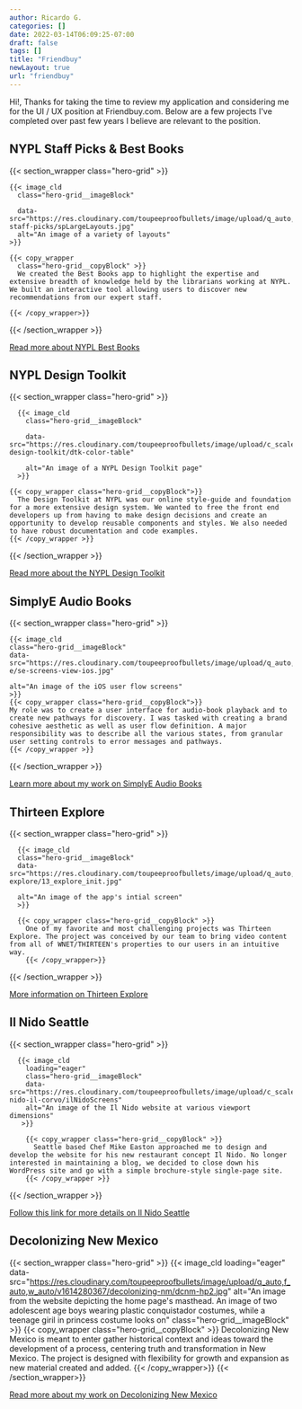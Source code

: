 ```yaml
---
author: Ricardo G.
categories: []
date: 2022-03-14T06:09:25-07:00
draft: false
tags: []
title: "Friendbuy"
newLayout: true
url: "friendbuy"
---
```

Hi!, Thanks for taking the time to review my application and considering me for the UI / UX position at Friendbuy.com. Below are a few projects I've completed over past few years I believe are relevant to the position.

## NYPL Staff Picks & Best Books

{{< section_wrapper class="hero-grid" >}}
  
    {{< image_cld
      class="hero-grid__imageBlock"
      
      data-src="https://res.cloudinary.com/toupeeproofbullets/image/upload/q_auto,w_auto,c_scale,f_auto/v1548801966/nypl-staff-picks/spLargeLayouts.jpg"
      alt="An image of a variety of layouts"
    >}}

    {{< copy_wrapper
      class="hero-grid__copyBlock" >}}
      We created the Best Books app to highlight the expertise and extensive breadth of knowledge held by the librarians working at NYPL. We built an interactive tool allowing users to discover new recommendations from our expert staff.
      
    {{< /copy_wrapper>}}

{{< /section_wrapper >}}

[Read more about NYPL Best Books](../../portfolio/nypl-best-books)

## NYPL Design Toolkit

{{< section_wrapper class="hero-grid" >}}

      {{< image_cld
        class="hero-grid__imageBlock"
        
        data-src="https://res.cloudinary.com/toupeeproofbullets/image/upload/c_scale,f_auto,q_auto:best,w_960/ar_16:9,c_crop,g_north/v1549729406/nypl-design-toolkit/dtk-color-table"

        alt="An image of a NYPL Design Toolkit page"
      >}}

    {{< copy_wrapper class="hero-grid__copyBlock">}}
      The Design Toolkit at NYPL was our online style-guide and foundation for a more extensive design system. We wanted to free the front end developers up from having to make design decisions and create an opportunity to develop reusable components and styles. We also needed to have robust documentation and code examples.
    {{< /copy_wrapper >}}

{{< /section_wrapper >}}

[Read more about the NYPL Design Toolkit](../../portfolio/nypl-design-toolkit/)

## SimplyE Audio Books

{{< section_wrapper class="hero-grid" >}}

    {{< image_cld
    class="hero-grid__imageBlock"
    data-src="https://res.cloudinary.com/toupeeproofbullets/image/upload/q_auto,w_auto,c_scale,f_auto/v1582837490/simply-e/se-screens-view-ios.jpg"
    
    alt="An image of the iOS user flow screens"
    >}}
    {{< copy_wrapper class="hero-grid__copyBlock">}}
    My role was to create a user interface for audio-book playback and to create new pathways for discovery. I was tasked with creating a brand cohesive aesthetic as well as user flow definition. A major responsibility was to describe all the various states, from granular user setting controls to error messages and pathways.
    {{< /copy_wrapper >}}
{{< /section_wrapper >}}

[Learn more about my work on SimplyE Audio Books](../../portfolio/simplye-audiobook-player)

## Thirteen Explore

{{< section_wrapper class="hero-grid" >}}

      {{< image_cld
      class="hero-grid__imageBlock"
      data-src="https://res.cloudinary.com/toupeeproofbullets/image/upload/q_auto,w_auto,t_portfolio_hero_16_9,f_auto/v1549730983/thirteen-explore/13_explore_init.jpg"
      
      alt="An image of the app's intial screen"
      >}}

      {{< copy_wrapper class="hero-grid__copyBlock" >}}
        One of my favorite and most challenging projects was Thirteen Explore. The project was conceived by our team to bring video content from all of WNET/THIRTEEN's properties to our users in an intuitive way.
        {{< /copy_wrapper>}}

   {{< /section_wrapper >}}

[More information on Thirteen Explore](../../portfolio/thirteen-explore)

## Il Nido Seattle

{{< section_wrapper class="hero-grid" >}}

      {{< image_cld
        loading="eager"
        class="hero-grid__imageBlock"
        data-src="https://res.cloudinary.com/toupeeproofbullets/image/upload/c_scale,f_auto,q_auto:best,w_960/ar_16:9,c_crop,g_north/v1570027260/il-nido-il-corvo/ilNidoScreens"
        alt="An image of the Il Nido website at various viewport dimensions"
       >}}

        {{< copy_wrapper class="hero-grid__copyBlock" >}}
          Seattle based Chef Mike Easton approached me to design and develop the website for his new restaurant concept Il Nido. No longer interested in maintaining a blog, we decided to close down his WordPress site and go with a simple brochure-style single-page site.
        {{< /copy_wrapper >}}

{{< /section_wrapper >}}

[Follow this link for more details on Il Nido Seattle](../../portfolio/il-nido-seattle)

## Decolonizing New Mexico

{{< section_wrapper class="hero-grid" >}}
  {{< image_cld
    loading="eager"
    data-src="https://res.cloudinary.com/toupeeproofbullets/image/upload/q_auto,f_auto,w_auto/v1614280367/decolonizing-nm/dcnm-hp2.jpg"
    alt="An image from the website depicting the home page's masthead. An image of two adolescent age boys wearing plastic conquistador costumes, while a teenage giril in princess costume looks on"
    class="hero-grid__imageBlock"
    >}}
    {{< copy_wrapper
        class="hero-grid__copyBlock" >}}
          Decolonizing New Mexico is meant to enter gather historical context and ideas toward the development of a process, centering truth and transformation in New Mexico. The project is designed with flexibility for growth and expansion as new material created and added.
      {{< /copy_wrapper>}}
{{< /section_wrapper>}}

[Read more about my work on Decolonizing New Mexico](../../portfolio/decolonizing-new-mexico)
